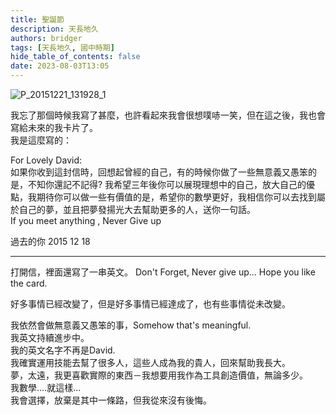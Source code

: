 ```yaml
---
title: 聖誕節
description: 天長地久
authors: bridger
tags: [天長地久, 國中時期]
hide_table_of_contents: false
date: 2023-08-03T13:05
---
```


![P_20151221_131928_1](https://e.brid.cf/i/2023/08/03/qnqu13.webp)


<!-- truncate -->

我忘了那個時候我寫了甚麼，也許看起來我會很想噗哧一笑，但在這之後，我也會寫給未來的我卡片了。  
我是這麼寫的：  

For Lovely David:  
如果你收到這封信時，回想起曾經的自己，有的時候你做了一些無意義又愚笨的是，不知你還記不記得? 我希望三年後你可以展現理想中的自己，放大自己的優點，我期待你可以做一些有價值的是，希望你的數學更好，我相信你可以去找到屬於自己的夢，並且把夢發揚光大去幫助更多的人，送你一句話。  
If you meet anything , Never Give up  

過去的你 2015 12 18    

---
打開信，裡面還寫了一串英文。 Don't Forget, Never give up... Hope you like the card.  

好多事情已經改變了，但是好多事情已經達成了，也有些事情從未改變。  

我依然會做無意義又愚笨的事，Somehow that's meaningful.  
我英文持續進步中。  
我的英文名字不再是David.  
我確實運用技能去幫了很多人，這些人成為我的貴人，回來幫助我長大。  
夢，太遠，我更喜歡實際的東西－我想要用我作為工具創造價值，無論多少。  
我數學....就這樣...  
我會選擇，放棄是其中一條路，但我從來沒有後悔。  